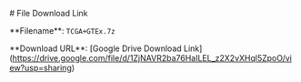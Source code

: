\# File Download Link



\*\*Filename\*\*: `TCGA+GTEx.7z`  

\*\*Download URL\*\*: \[Google Drive Download Link](https://drive.google.com/file/d/1ZjNAVR2ba76HaILEL_z2X2vXHql5ZpoO/view?usp=sharing)  





